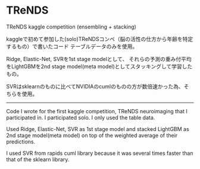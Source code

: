 # TReNDS
 TReNDS kaggle competition (ensembling + stacking)

kaggleで初めて参加した(solo)TReNDSコンペ（脳の活性の仕方から年齢を特定するもの）で書いたコード
テーブルデータのみを使用。

Ridge, Elastic-Net, SVRを1st stage modelとして、
それらの予測の重み付平均をLightGBMを2nd stage model(meta model)としてスタッキングして学習したもの。

SVRはsklearnのものに比べてNVIDIAのcumlのものの方が数倍速かった為、そちらを使用。

----

Code I wrote for the first kaggle competition, TReNDS neuroimaging that I participated in.
I participated solo.
I only used the table data.

Used Ridge, Elastic-Net, SVR as 1st stage model and stacked LightGBM as 2nd stage model(meta model) on top of the weighted average of their predictions.

I used SVR from rapids cuml library because it was several times faster than that of the sklearn library.

